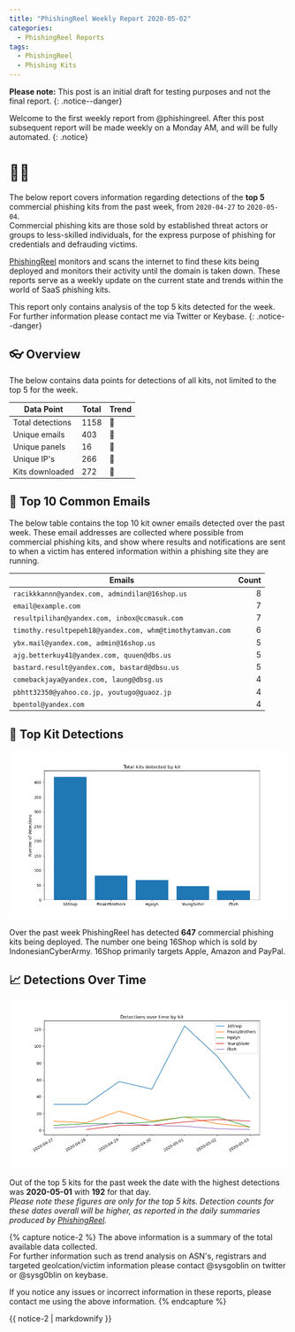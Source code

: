 ```yaml
---
title: "PhishingReel Weekly Report 2020-05-02"
categories:
  - PhishingReel Reports
tags:
  - PhishingReel
  - Phishing Kits
---
```


**Please note:** This post is an initial draft for testing purposes and not the final report.
{: .notice--danger}

Welcome to the first weekly report from @phishingreel.
After this post subsequent report will be made weekly on a Monday AM, and will be fully automated.
{: .notice}

# 👋🤖
The below report covers information regarding detections of the **top 5** commercial phishing kits from the past week, from `2020-04-27` to `2020-05-04`.  
Commercial phishing kits are those sold by established threat actors or groups to less-skilled individuals, for the express purpose of phishing for credentials and defrauding victims.

[PhishingReel](https://twitter.com/phishingreel) monitors and scans the internet to find these kits being deployed and monitors their activity until the domain is taken down. These reports serve as a weekly update on the current state and trends within the world of SaaS phishing kits.

This report only contains analysis of the top 5 kits detected for the week. For further information please contact me via Twitter or Keybase.
{: .notice--danger}

## 👓 Overview

The below contains data points for detections of all kits, not limited to the top 5 for the week.

| Data Point | Total | Trend |
|---|---|---|
| Total detections | 1158 | 🔼 |
| Unique emails | 403 | 🔼 |
| Unique panels | 16 | 🔼 |
| Unique IP's | 266 | 🔼 |
| Kits downloaded | 272 | 🔼 |

## 📧 Top 10 Common Emails

The below table contains the top 10 kit owner emails detected over the past week. These email addresses are collected where possible from commercial phishing kits, and show where results and notifications are sent to when a victim has entered information within a phishing site they are running.

  |Emails|Count|
  |---|---:|
  | `racikkkannn@yandex.com, admindilan@16shop.us` | 8 |
  | `email@example.com` | 7 |
  | `resultpilihan@yandex.com, inbox@ccmasuk.com` | 7 |
  | `timothy.resultpepeh18@yandex.com, whm@timothytamvan.com` | 6 |
  | `ybx.mail@yandex.com, admin@16shop.us` | 5 |
  | `ajg.betterkuy41@yandex.com, quuen@dbs.us` | 5 |
  | `bastard.result@yandex.com, bastard@dbsu.us` | 5 |
  | `comebackjaya@yandex.com, laung@dbsg.us` | 4 |
  | `pbhtt32350@yahoo.co.jp, youtugo@guaoz.jp` | 4 |
  | `bpentol@yandex.com` | 4 |

## 🔎 Top Kit Detections
![top kits graph](/assets/images/pr-weeklyreport/2020-05-04-fig1.png)

Over the past week PhishingReel has detected **647** commercial phishing kits being deployed. The number one being 16Shop which is sold by IndonesianCyberArmy.
16Shop primarily targets Apple, Amazon and PayPal.


## 📈 Detections Over Time
![detections ot graph](/assets/images/pr-weeklyreport/2020-05-04-fig2.png)

Out of the top 5 kits for the past week the date with the highest detections was **2020-05-01** with **192** for that day.  
_Please note these figures are only for the top 5 kits. Detection counts for these dates overall will be higher, as reported in the daily summaries produced by [PhishingReel](https://twitter.com/phishingreel)._



{% capture notice-2 %}
The above information is a summary of the total available data collected.  
For further information such as trend analysis on ASN's, registrars and targeted geolcation/victim information please contact @sysgoblin on twitter or @sysg0blin on keybase.

If you notice any issues or incorrect information in these reports, please contact me using the above information.
{% endcapture %}

<div class="notice">
  {{ notice-2 | markdownify }}
</div>